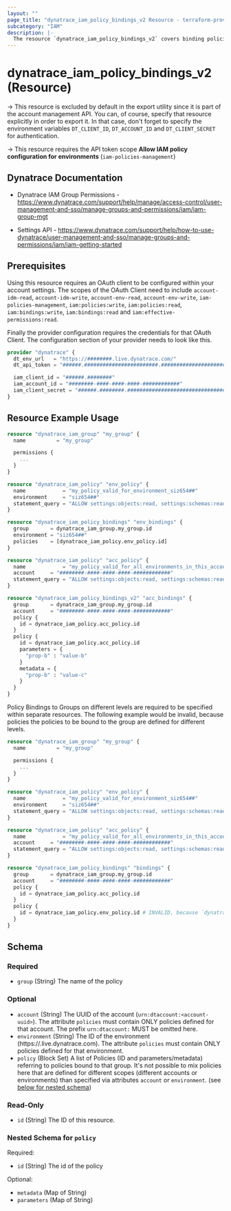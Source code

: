 ```yaml
---
layout: ""
page_title: "dynatrace_iam_policy_bindings_v2 Resource - terraform-provider-dynatrace"
subcategory: "IAM"
description: |-
  The resource `dynatrace_iam_policy_bindings_v2` covers binding policies to user groups via Account Management API for SaaS Accounts. This resource works similar to `dynatrace_iam_policy_bindings`, but also allows for specifying parameters and metadata to the bindings.
---
```


# dynatrace_iam_policy_bindings_v2 (Resource)

-> This resource is excluded by default in the export utility since it is part of the account management API. You can, of course, specify that resource explicitly in order to export it. In that case, don't forget to specify the environment variables `DT_CLIENT_ID`, `DT_ACCOUNT_ID` and `DT_CLIENT_SECRET` for authentication.

-> This resource requires the API token scope **Allow IAM policy configuration for environments** (`iam-policies-management`)

## Dynatrace Documentation

- Dynatrace IAM Group Permissions - https://www.dynatrace.com/support/help/manage/access-control/user-management-and-sso/manage-groups-and-permissions/iam/iam-group-mgt

- Settings API - https://www.dynatrace.com/support/help/how-to-use-dynatrace/user-management-and-sso/manage-groups-and-permissions/iam/iam-getting-started

## Prerequisites

Using this resource requires an OAuth client to be configured within your account settings.
The scopes of the OAuth Client need to include `account-idm-read`, `account-idm-write`, `account-env-read`, `account-env-write`, `iam-policies-management`, `iam:policies:write`, `iam:policies:read`, `iam:bindings:write`, `iam:bindings:read` and `iam:effective-permissions:read`.

Finally the provider configuration requires the credentials for that OAuth Client.
The configuration section of your provider needs to look like this.
```terraform
provider "dynatrace" {
  dt_env_url   = "https://########.live.dynatrace.com/"
  dt_api_token = "######.########################.################################################################"  

  iam_client_id = "######.########"
  iam_account_id = "########-####-####-####-############"
  iam_client_secret = "######.########.################################################################"  
}
```

## Resource Example Usage

```terraform
resource "dynatrace_iam_group" "my_group" {
  name          = "my_group"

  permissions {
    ...
  }
}

resource "dynatrace_iam_policy" "env_policy" {
  name            = "my_policy_valid_for_environment_siz654##"
  environment     = "siz654##"
  statement_query = "ALLOW settings:objects:read, settings:schemas:read WHERE settings:schemaId = \"string\";"
}

resource "dynatrace_iam_policy_bindings" "env_bindings" {
  group       = dynatrace_iam_group.my_group.id
  environment = "siz654##"
  policies    = [dynatrace_iam_policy.env_policy.id]
}

resource "dynatrace_iam_policy" "acc_policy" {
  name            = "my_policy_valid_for_all_environments_in_this_account"
  account     = "########-####-####-####-############"
  statement_query = "ALLOW settings:objects:read, settings:schemas:read WHERE settings:schemaId = \"string\";"
}

resource "dynatrace_iam_policy_bindings_v2" "acc_bindings" {
  group       = dynatrace_iam_group.my_group.id
  account     = "########-####-####-####-############"
  policy {
    id = dynatrace_iam_policy.acc_policy.id
  }
  policy {
    id = dynatrace_iam_policy.acc_policy.id
    parameters = {
      "prop-b" : "value-b"
    }
    metadata = {
      "prop-b" : "value-c"
    }
  }   
}
```

Policy Bindings to Groups on different levels are required to be specified within separate resources.
The following example would be invalid, because policies the policies to be bound to the group are defined for different levels.

```terraform
resource "dynatrace_iam_group" "my_group" {
  name          = "my_group"

  permissions {
    ...
  }
}

resource "dynatrace_iam_policy" "env_policy" {
  name            = "my_policy_valid_for_environment_siz654##"
  environment     = "siz654##"
  statement_query = "ALLOW settings:objects:read, settings:schemas:read WHERE settings:schemaId = \"string\";"
}

resource "dynatrace_iam_policy" "acc_policy" {
  name            = "my_policy_valid_for_all_environments_in_this_account"
  account     = "########-####-####-####-############"
  statement_query = "ALLOW settings:objects:read, settings:schemas:read WHERE settings:schemaId = \"string\";"
}

resource "dynatrace_iam_policy_bindings" "bindings" {
  group       = dynatrace_iam_group.my_group.id
  account     = "########-####-####-####-############"
  policy {
    id = dynatrace_iam_policy.acc_policy.id
  }
  policy {
    id = dynatrace_iam_policy.env_policy.id # INVALID, because `dynatrace_iam_policy.env_policy` is not defined for the account level
  }
}
```


<!-- schema generated by tfplugindocs -->
## Schema

### Required

- `group` (String) The name of the policy

### Optional

- `account` (String) The UUID of the account (`urn:dtaccount:<account-uuid>`). The attribute `policies` must contain ONLY policies defined for that account. The prefix `urn:dtaccount:` MUST be omitted here.
- `environment` (String) The ID of the environment (https://<environmentid>.live.dynatrace.com). The attribute `policies` must contain ONLY policies defined for that environment.
- `policy` (Block Set) A list of Policies (ID and parameters/metadata) referring to policies bound to that group. It's not possible to mix policies here that are defined for different scopes (different accounts or environments) than specified via attributes `account` or `environment`. (see [below for nested schema](#nestedblock--policy))

### Read-Only

- `id` (String) The ID of this resource.

<a id="nestedblock--policy"></a>
### Nested Schema for `policy`

Required:

- `id` (String) The id of the policy

Optional:

- `metadata` (Map of String)
- `parameters` (Map of String)
